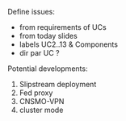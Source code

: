 
Define issues:
* from requirements of UCs
* from today slides
* labels UC2..13 & Components
* dir par UC ?

Potential developments:

1. Slipstream deployment
2. Fed proxy
3. CNSMO-VPN
4. cluster mode
